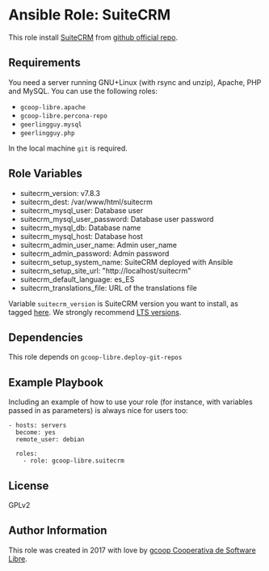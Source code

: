 Ansible Role: SuiteCRM
======================

This role install [SuiteCRM](https://suitecrm.com) from [github official repo](https://github.com/salesagility/SuiteCRM).

Requirements
------------

You need a server running GNU+Linux (with rsync and unzip), Apache, PHP and MySQL. You can use the following roles:

* `gcoop-libre.apache`
* `gcoop-libre.percona-repo`
* `geerlingguy.mysql`
* `geerlingguy.php`

In the local machine `git` is required.


Role Variables
--------------

* suitecrm_version: v7.8.3
* suitecrm_dest: /var/www/html/suitecrm
* suitecrm_mysql_user: Database user
* suitecrm_mysql_user_password: Database user password
* suitecrm_mysql_db: Database name
* suitecrm_mysql_host: Database host
* suitecrm_admin_user_name: Admin user_name
* suitecrm_admin_password: Admin password
* suitecrm_setup_system_name: SuiteCRM deployed with Ansible
* suitecrm_setup_site_url: "http://localhost/suitecrm"
* suitecrm_default_language: es_ES
* suitecrm_translations_file: URL of the translations file


Variable `suitecrm_version` is SuiteCRM version you want to install, as tagged [here](https://github.com/salesagility/SuiteCRM/tags). We strongly recommend [LTS versions](https://suitecrm.com/lts/).

Dependencies
------------

This role depends on `gcoop-libre.deploy-git-repos`

Example Playbook
----------------

Including an example of how to use your role (for instance, with variables passed in as parameters) is always nice for users too:

    - hosts: servers
      become: yes
      remote_user: debian

      roles:
        - role: gcoop-libre.suitecrm



License
-------

GPLv2

Author Information
------------------

This role was created in 2017 with love by [gcoop Cooperativa de Software Libre](http://gcoop.coop).
